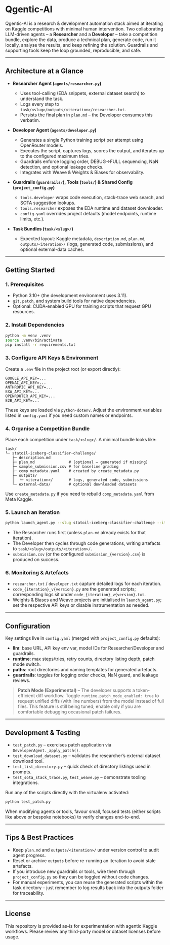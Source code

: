 # Qgentic-AI

Qgentic-AI is a research & development automation stack aimed at iterating on Kaggle
competitions with minimal human intervention. Two collaborating LLM-driven agents – a
**Researcher** and a **Developer** – take a competition bundle, explore the data, produce a
technical plan, generate code, run it locally, analyse the results, and keep refining the
solution. Guardrails and supporting tools keep the loop grounded, reproducible, and safe.

---

## Architecture at a Glance

- **Researcher Agent (`agents/researcher.py`)**
  - Uses tool-calling (EDA snippets, external dataset search) to understand the task.
  - Logs every step to `task/<slug>/outputs/<iteration>/researcher.txt`.
  - Persists the final plan in `plan.md` – the Developer consumes this verbatim.

- **Developer Agent (`agents/developer.py`)**
  - Generates a single Python training script per attempt using OpenRouter models.
  - Executes the script, captures logs, scores the output, and iterates up to the
    configured maximum tries.
  - Guardrails enforce logging order, DEBUG→FULL sequencing, NaN detection, and optional
    leakage checks.
  - Integrates with Weave & Weights & Biases for observability.

- **Guardrails (`guardrails/`), Tools (`tools/`) & Shared Config (`project_config.py`)**
  - `tools.developer` wraps code execution, stack-trace web search, and SOTA suggestion
    lookups.
  - `tools.researcher` exposes the EDA runtime and dataset downloader.
  - `config.yaml` overrides project defaults (model endpoints, runtime limits, etc.).

- **Task Bundles (`task/<slug>/`)**
  - Expected layout: Kaggle metadata, `description.md`, `plan.md`, `outputs/<iteration>/`
    (logs, generated code, submissions), and optional external-data caches.

---

## Getting Started

### 1. Prerequisites

- Python 3.10+ (the development environment uses 3.11).
- `git`, `patch`, and system build tools for native dependencies.
- Optional: CUDA-enabled GPU for training scripts that request GPU resources.

### 2. Install Dependencies

```bash
python -m venv .venv
source .venv/bin/activate
pip install -r requirements.txt
```

### 3. Configure API Keys & Environment

Create a `.env` file in the project root (or export directly):

```
GOOGLE_API_KEY=...
OPENAI_API_KEY=...
ANTHROPIC_API_KEY=...
EXA_API_KEY=...
OPENROUTER_API_KEY=...
E2B_API_KEY=...
```

These keys are loaded via `python-dotenv`. Adjust the environment variables listed in
`config.yaml` if you need custom names or endpoints.

### 4. Organise a Competition Bundle

Place each competition under `task/<slug>/`. A minimal bundle looks like:

```
task/
└─ statoil-iceberg-classifier-challenge/
   ├─ description.md
   ├─ plan.md               # (optional – generated if missing)
   ├─ sample_submission.csv # for baseline grading
   ├─ comp_metadata.yaml    # created by create_metadata.py
   ├─ outputs/
   │  └─ <iteration>/       # logs, generated code, submissions
   └─ external-data/        # optional downloaded datasets
```

Use `create_metadata.py` if you need to rebuild `comp_metadata.yaml` from Meta Kaggle.

### 5. Launch an Iteration

```bash
python launch_agent.py --slug statoil-iceberg-classifier-challenge --iteration 10 --tries 20
```

- The Researcher runs first (unless `plan.md` already exists for that iteration).
- The Developer then cycles through code generations, writing artefacts to
  `task/<slug>/outputs/<iteration>/`.
- `submission.csv` (or the configured `submission_{version}.csv`) is produced on success.

### 6. Monitoring & Artefacts

- `researcher.txt` / `developer.txt` capture detailed logs for each iteration.
- `code_{iteration}_v{version}.py` are the generated scripts; corresponding logs sit under
  `code_{iteration}_v{version}.txt`.
- Weights & Biases and Weave projects are initialised in `launch_agent.py`; set the
  respective API keys or disable instrumentation as needed.

---

## Configuration

Key settings live in `config.yaml` (merged with `project_config.py` defaults):

- **llm**: base URL, API key env var, model IDs for Researcher/Developer and guardrails.
- **runtime**: max steps/tries, retry counts, directory listing depth, patch mode switch.
- **paths**: root directories and naming templates for generated artefacts.
- **guardrails**: toggles for logging order checks, NaN guard, and leakage reviews.

> **Patch Mode (Experimental)** – The developer supports a token-efficient diff workflow.
> Toggle `runtime.patch_mode_enabled: true` to request unified diffs (with line numbers)
> from the model instead of full files. This feature is still being tuned; enable only if
> you are comfortable debugging occasional patch failures.

---

## Development & Testing

- `test_patch.py` – exercises patch application via `DeveloperAgent._apply_patch()`.
- `test_download_dataset.py` – validates the researcher’s external dataset download tool.
- `test_list_directory.py` – quick check of directory listings used in prompts.
- `test_sota_stack_trace.py`, `test_weave.py` – demonstrate tooling integrations.

Run any of the scripts directly with the virtualenv activated:

```bash
python test_patch.py
```

When modifying agents or tools, favour small, focused tests (either scripts like above or
bespoke notebooks) to verify changes end-to-end.

---

## Tips & Best Practices

- Keep `plan.md` and `outputs/<iteration>/` under version control to audit agent progress.
- Reset or archive `outputs` before re-running an iteration to avoid stale artefacts.
- If you introduce new guardrails or tools, wire them through `project_config.py` so they
  can be toggled without code changes.
- For manual experiments, you can reuse the generated scripts within the task directory –
  just remember to log results back into the outputs folder for traceability.

---

## License

This repository is provided as-is for experimentation with agentic Kaggle workflows.
Please review any third-party model or dataset licenses before usage.
